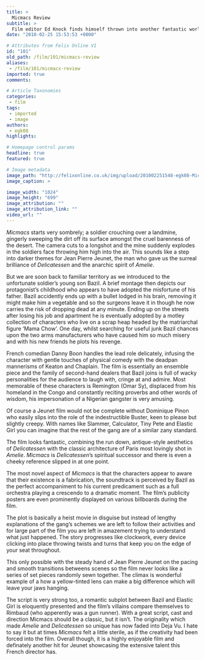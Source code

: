 ```yaml
---
title: >
  Micmacs Review
subtitle: >
  Film editor Ed Knock finds himself thrown into another fantastic world of Jean Pierre Jeunet
date: "2010-02-25 15:53:53 +0000"

# Attributes from Felix Online V1
id: "101"
old_path: /film/101/micmacs-review
aliases:
 - /film/101/micmacs-review
imported: true
comments:

# Article Taxonomies
categories:
 - film
tags:
 - imported
 - image
authors:
 - egk08
highlights:

# Homepage control params
headline: true
featured: true

# Image metadata
image_path: "http://felixonline.co.uk/img/upload/201002251548-egk08-Micmacs.jpg"
image_caption: >

image_width: "1024"
image_height: "699"
image_attribution: ""
image_attribution_link: ""
video_url: ""
---
```


_Micmacs_ starts very sombrely; a soldier crouching over a landmine, gingerly sweeping the dirt off its surface amongst the cruel barenness of the desert. The camera cuts to a longshot and the mine suddenly explodes in the soldiers face throwing him high into the air. This sounds like a step into darker themes for Jean Pierre Jeunet, the man who gave us the surreal brilliance of _Delicatessen_ and the anarchic spirit of _Amelie_.

But we are soon back to familiar territory as we introduced to the unfortunate soldier’s young son Bazil. A brief montage then depicts our protagonist’s childhood who appears to have adopted the misfortune of his father. Bazil accidently ends up with a bullet lodged in his brain, removing it might make him a vegetable and so the surgeons leave it in though he now carries the risk of dropping dead at any minute. Ending up on the streets after losing his job and apartment he is eventually adopted by a motley collection of characters who live on a scrap heap headed by the matriarchal figure ‘Mama Chow’. One day, whilst searching for useful junk Bazil chances upon the two arms manufacturers who have caused him so much misery and with his new friends he plots his revenge.

French comedian Danny Boon handles the lead role delicately, infusing the character with gentle touches of physical comedy with the deadpan mannerisms of Keaton and Chaplain. The film is essentially an ensemble piece and the family of second-hand dealers that Bazil joins is full of wacky personalities for the audience to laugh with, cringe at and admire. Most memorable of these characters is Remington (Omar Sy), displaced from his homeland in the Congo and constantly reciting proverbs and other words of wisdom, his impersonation of a Nigerian gangster is very amusing.

Of course a Jeunet film would not be complete without Dominique Pinon who easily slips into the role of the indestructible Buster, keen to please but slightly creepy. With names like Slammer, Calculator, Tiny Pete and Elastic Girl you can imagine that the rest of the gang are of a similar zany standard.

The film looks fantastic, combining the run down, antique-style aesthetics of _Delicatessen_ with the classic architecture of Paris most lovingly shot in _Amelie_. _Micmacs_ is _Delicatessen_’s spiritual successor and there is even a cheeky reference slipped in at one point.

The most novel aspect of _Micmacs_ is that the characters appear to aware that their existence is a fabrication, the soundtrack is perceived by Bazil as the perfect accompaniment to his current predicament such as a full orchestra playing a crescendo to a dramatic moment. The film’s publicity posters are even prominently displayed on various billboards during the film.

The plot is basically a heist movie in disguise but instead of lengthy explanations of the gang’s schemes we are left to follow their activities and for large part of the film you are left in amazement trying to understand what just happened. The story progresses like clockwork, every device clicking into place throwing twists and turns that keep you on the edge of your seat throughout.

This only possible with the steady hand of Jean Pierre Jeunet on the pacing and smooth transitions betweens scenes so the film never looks like a series of set pieces randomly sewn together. The climax is wonderful example of a how a yellow-tinted lens can make a big difference which will leave your jaws hanging.

The script is very strong too, a romantic subplot between Bazil and Elastic Girl is eloquently presented and the film’s villains compare themselves to Rimbaud (who apperently was a gun runner). With a great script, cast and direction Micmacs should be a classic, but it isn’t. The originality which made _Amelie_ and _Delicatessen_ so unique has now faded into Deja Vu. I hate to say it but at times _Micmacs_ felt a little sterile, as if the creativity had been forced into the film. Overall though, it is a highly enjoyable film and definately another hit for Jeunet showcasing the extensive talent this French director has.
